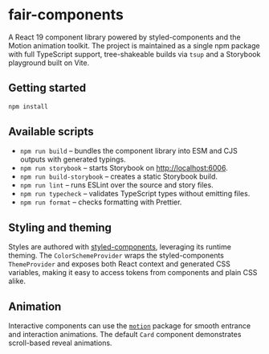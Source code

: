# fair-components

A React 19 component library powered by styled-components and the Motion animation toolkit. The project is
maintained as a single npm package with full TypeScript support, tree-shakeable builds via `tsup`
and a Storybook playground built on Vite.

## Getting started

```bash
npm install
```

## Available scripts

- `npm run build` – bundles the component library into ESM and CJS outputs with generated typings.
- `npm run storybook` – starts Storybook on [http://localhost:6006](http://localhost:6006).
- `npm run build-storybook` – creates a static Storybook build.
- `npm run lint` – runs ESLint over the source and story files.
- `npm run typecheck` – validates TypeScript types without emitting files.
- `npm run format` – checks formatting with Prettier.

## Styling and theming

Styles are authored with [styled-components](https://styled-components.com/), leveraging its
runtime theming. The `ColorSchemeProvider` wraps the styled-components `ThemeProvider` and exposes both React
context and generated CSS variables, making it easy to access tokens from components and plain CSS alike.

## Animation

Interactive components can use the [`motion`](https://motion.dev/) package for smooth entrance and
interaction animations. The default `Card` component demonstrates scroll-based reveal animations.
